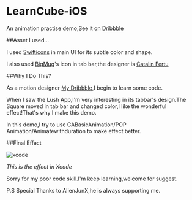 # LearnCube-iOS
An animation practise demo,See it on [Dribbble](https://dribbble.com/shots/2124167-LearnCube-Code?list=users&offset=0)

##Asset I used...

I used [Swifticons](http://swifticons.com) in main UI for its subtle color and shape.

I also used [BigMug](https://dribbble.com/shots/1634821-440-Free-Icons)'s icon in tab bar,the designer is [Catalin Fertu](https://dribbble.com/catalinfertu)

##Why I Do This?

As a motion designer [My Dribbble](https://dribbble.com/MartinRGB),I begin to learn some code.

When I saw the Lush App,I'm very interesting in its tabbar's design.The Square moved in tab bar and changed color,I like the wonderful effect!That's why I make this demo.

In this demo,I try to use CABasicAnimation/POP Animation/Animatewithduration to make effect better.

##Final Effect

![xcode](https://github.com/MartinRGB/LearnCube-iOS/blob/master/Demo.gif?raw=true)

_This is the effect in Xcode_

Sorry for my poor code skill.I'm keep learning,welcome for suggest.


P.S Special Thanks to AlienJunX,he is always supporting me.
